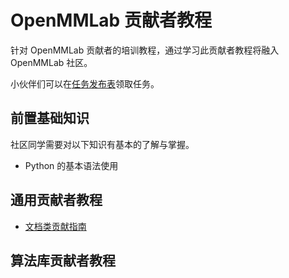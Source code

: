 # OpenMMLab 贡献者教程

针对 OpenMMLab 贡献者的培训教程，通过学习此贡献者教程将融入 OpenMMLab 社区。


小伙伴们可以在[任务发布表](https://aicarrier.feishu.cn/sheets/shtcnE5FlKLcg4vMjMMoq4kFL1f)领取任务。


## 前置基础知识

社区同学需要对以下知识有基本的了解与掌握。

- Python 的基本语法使用

## 通用贡献者教程

* [文档类贡献指南](01doc/doc.md)


## 算法库贡献者教程

